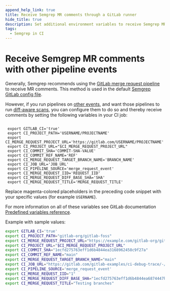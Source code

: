 ```yaml
---
append_help_link: true
title: Receive Semgrep MR comments through a GitLab runner
hide_title: true
description: Set additional environment variables to receive Semgrep MR comments with other pipeline events.
tags:
  - Semgrep in CI
---
```


# Receive Semgrep MR comments with other pipeline events

Generally, Semgrep recommends using the [<i class="fas fa-external-link fa-xs"></i> GitLab merge request pipeline](https://docs.gitlab.com/ee/ci/pipelines/merge_request_pipelines.html) to receive MR comments. This method is used in the default [Semgrep GitLab config file](/semgrep-ci/sample-ci-configs/#sample-github-actions-configuration-file).

However, if you run pipelines on [other events](https://docs.gitlab.com/ee/user/project/integrations/webhook_events.html), and want those pipelines to run [diff-aware scans](https://semgrep.dev/docs/semgrep-code/glossary#diff-aware-scan), you can configure them to do so and thereby receive comments by setting the following variables in your CI job:

<pre class="language-bash"><code>
 export GITLAB_CI='true'
 export CI_PROJECT_PATH='<span className="placeholder">USERNAME</span>/<span className="placeholder">PROJECTNAME</span>'
 export CI_MERGE_REQUEST_PROJECT_URL='https://gitlab.com/<span className="placeholder">USERNAME</span>/<span className="placeholder">PROJECTNAME</span>'
 export CI_PROJECT_URL="$CI_MERGE_REQUEST_PROJECT_URL"
 export CI_COMMIT_SHA='<span className="placeholder">COMMIT-SHA-VALUE</span>'
 export CI_COMMIT_REF_NAME='<span className="placeholder">REF</span>'
 export CI_MERGE_REQUEST_TARGET_BRANCH_NAME='<span className="placeholder">BRANCH_NAME</span>'
 export CI_JOB_URL='<span className="placeholder">JOB_URL</span>'
 export CI_PIPELINE_SOURCE='merge_request_event'
 export CI_MERGE_REQUEST_IID='<span className="placeholder">REQUEST_IID</span>'
 export CI_MERGE_REQUEST_DIFF_BASE_SHA='<span className="placeholder">SHA</span>'
 export CI_MERGE_REQUEST_TITLE='<span className="placeholder">MERGE_REQUEST_TITLE</span>'
</code></pre>

Replace magenta-colored placeholders in the preceding code snippet with your specific values (for example <code><span className="placeholder">USERNAME</span></code>).

For more information on all of these variables see GitLab documentation [Predefined variables reference](https://docs.gitlab.com/ee/ci/variables/predefined_variables.html).

Example with sample values:

```sh
export GITLAB_CI='true'
export CI_PROJECT_PATH="gitlab-org/gitlab-foss"
export CI_MERGE_REQUEST_PROJECT_URL="https://example.com/gitlab-org/gitlab-foss"
export CI_PROJECT_URL="$CI_MERGE_REQUEST_PROJECT_URL"
export CI_COMMIT_SHA="1ecfd275763eff1d6b4844ea3168962458c9f27a"
export CI_COMMIT_REF_NAME="main"
export CI_MERGE_REQUEST_TARGET_BRANCH_NAME="main"
export CI_JOB_URL="https://gitlab.com/gitlab-examples/ci-debug-trace/-/jobs/379424655"
export CI_PIPELINE_SOURCE='merge_request_event'
export CI_MERGE_REQUEST_IID="1"
export CI_MERGE_REQUEST_DIFF_BASE_SHA="1ecfd275763eff1d6b4844ea6874447h694gh23d"
export CI_MERGE_REQUEST_TITLE="Testing branches"
```
